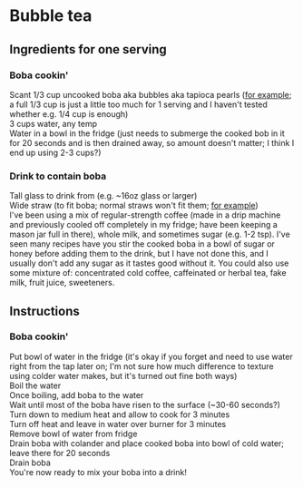 # Bubble tea
## Ingredients for one serving
### Boba cookin'
Scant 1/3 cup uncooked boba aka bubbles aka tapioca pearls ([for example](https://www.amazon.com/gp/product/B007AX3ABG); a full 1/3 cup is just a little too much for 1 serving and I haven't tested whether e.g. 1/4 cup is enough)  
3 cups water, any temp  
Water in a bowl in the fridge (just needs to submerge the cooked bob in it for 20 seconds and is then drained away, so amount doesn't matter; I think I end up using 2-3 cups?)  

### Drink to contain boba
Tall glass to drink from (e.g. ~16oz glass or larger)  
Wide straw (to fit boba; normal straws won't fit them; [for example](https://www.amazon.com/gp/product/B07RY765XD))  
I've been using a mix of regular-strength coffee (made in a drip machine and previously cooled off completely in my fridge; have been keeping a mason jar full in there), whole milk, and sometimes sugar (e.g. 1-2 tsp). I've seen many recipes have you stir the cooked boba in a bowl of sugar or honey before adding them to the drink, but I have not done this, and I usually don't add any sugar as it tastes good without it. You could also use some mixture of: concentrated cold coffee, caffeinated or herbal tea, fake milk, fruit juice, sweeteners.

## Instructions
### Boba cookin'
Put bowl of water in the fridge (it's okay if you forget and need to use water right from the tap later on; I'm not sure how much difference to texture using colder water makes, but it's turned out fine both ways)  
Boil the water  
Once boiling, add boba to the water  
Wait until most of the boba have risen to the surface (~30-60 seconds?)  
Turn down to medium heat and allow to cook for 3 minutes  
Turn off heat and leave in water over burner for 3 minutes  
Remove bowl of water from fridge  
Drain boba with colander and place cooked boba into bowl of cold water; leave there for 20 seconds  
Drain boba  
You're now ready to mix your boba into a drink!
